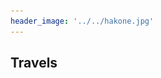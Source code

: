 ```yaml
---
header_image: '../../hakone.jpg'
---
```


## Travels
<html lang="zh">
<head>
    <meta charset="UTF-8">
    <meta name="viewport" content="width=device-width, initial-scale=1.0">
    <title>多个地点的 Leaflet 地图</title>
    <!-- 引入 Leaflet CSS 文件 -->
    <link rel="stylesheet" href="https://unpkg.com/leaflet@1.9.4/dist/leaflet.css"
     integrity="sha256-p4NxAoJBhIIN+hmNHrzRCf9tD/miZyoHS5obTRR9BMY=" crossorigin=""/>
    <style>
        #map { 
            height: 600px; 
            width: 100%; 
        }
    </style>
</head>
<body>
    <div id="map"></div>
    <script src="https://unpkg.com/leaflet@1.9.4/dist/leaflet.js"
     integrity="sha256-20nQCchB9co0qIjJZRGuk2/Z9VM+kNiyxNV1lvTlZBo=" crossorigin=""></script>
    <script>
        // 将地图视角设置为覆盖东亚和日本的区域
        var map = L.map('map').setView([34.5, 125.0], 5);
        // 添加 OpenStreetMap 瓦片层
        L.tileLayer('https://tile.openstreetmap.org/{z}/{x}/{y}.png', {
            maxZoom: 19,
            attribution: '&copy; <a href="http://www.openstreetmap.org/copyright">OpenStreetMap</a>'
        }).addTo(map);
        // 定义多个城市的坐标
        var cities = [
            {name: "北京", coords: [39.9042, 116.4074]},
            {name: "上海", coords: [31.2304, 121.4737]},
            {name: "阳泉", coords: [37.8567, 113.5805]},
            {name: "太原", coords: [37.8706, 112.5489]},
            {name: "石家庄", coords: [38.0428, 114.5149]},
            {name: "首尔", coords: [37.5665, 126.9780]},
            {name: "东京", coords: [35.6762, 139.6503]},
            {name: "苏州", coords: [31.2983, 120.5832]},
            {name: "成都", coords: [30.5728, 104.0668]},
            {name: "广州", coords: [23.1291, 113.2644]},
            {name: "济州", coords: [33.4996, 126.5312]}, 
            {name: "横滨", coords: [35.4437, 139.6380]},
            {name: "忻州", coords: [38.4167, 112.7342]},
            {name: "运城", coords: [35.0263, 111.0075]},
            {name: "南京", coords: [32.0603, 118.7969]},
            {name: "青岛", coords: [36.0671, 120.3826]},
            {name: "济南", coords: [36.6512, 117.1201]},
            {name: "天津", coords: [39.3434, 117.3616]},
            {name: "合肥", coords: [31.8206, 117.2290]},
            {name: "长沙", coords: [28.2282, 112.9388]},
            {name: "武汉", coords: [30.5928, 114.3055]},
            {name: "西归浦", coords: [33.2520, 126.5616]},
            {name: "阿坝", coords: [32.9024, 101.7452]},
            {name: "仁川", coords: [37.4563, 126.7052]},
            {name: "坡州", coords: [37.7600, 126.7747]},
            {name: "杭州", coords: [30.2741, 120.1551]},
            {name: "晋中", coords: [37.6934, 112.7335]},
            {name: "临汾", coords: [36.0882, 111.5184]},
            {name: "西安", coords: [34.3416, 108.9398]},
            {name: "舟山", coords: [29.9853, 122.2072]},
            {name: "长治", coords: [36.1954, 113.1163]},
            {name: "晋城", coords: [35.4907, 112.8513]},
            {name: "巢湖", coords: [31.6005, 117.8742]},
            {name: "焦作", coords: [35.2159, 113.2418]},
            {name: "开封", coords: [34.7972, 114.3075]},
            {name: "潍坊", coords: [36.7069, 119.1618]},
            {name: "泰安", coords: [36.1999, 117.0887]},
            {name: "衡水", coords: [37.7389, 115.6705]},
            {name: "保定", coords: [38.8739, 115.4646]},
            {name: "千叶", coords: [35.6073, 140.1063]},
            {name: "渭南", coords: [34.4997, 109.5083]},
            {name: "千叶", coords: [35.6073, 140.1063]},
            {name: "渭南", coords: [34.4997, 109.5083]},
            {name: "咸阳", coords: [34.3296, 108.7093]},
            {name: "名古屋", coords: [35.1814, 136.9066]},
            {name: "大阪", coords: [34.6937, 135.5023]},
            {name: "京都", coords: [35.0116, 135.7681]},
            {name: "神户", coords: [34.6901, 135.1955]},
            {name: "奈良", coords: [34.6851, 135.8048]},
            {name: "阳曲", coords: [38.0583, 112.6727]},
            {name: "盂县", coords: [38.0861, 113.4128]},
            {name: "井陉", coords: [38.0326, 114.1445]},
            {name: "太谷", coords: [37.4249, 112.5513]},
            {name: "祁县", coords: [37.3598, 112.3302]},
            {name: "平遥", coords: [37.1898, 112.1748]},
            {name: "洪洞", coords: [36.2557, 111.6747]},
            {name: "稷山", coords: [35.6004, 110.9839]},
            {name: "新绛", coords: [35.6138, 111.2247]},
            {name: "九寨沟", coords: [33.2636, 103.9182]},
            {name: "松潘", coords: [32.6383, 103.5806]},
            {name: "昆山", coords: [31.3856, 120.9807]},
            {name: "嘉定", coords: [31.3857, 121.2503]},
            {name: "昔阳", coords: [37.6179, 113.7065]},
            {name: "坡州", coords: [37.7606, 126.7749]},
            {name: "常熟", coords: [31.6538, 120.7524]},
            {name: "平定", coords: [37.7859, 113.6520]},
            {name: "松江", coords: [31.0322, 121.2277]},
            {name: "宝山", coords: [31.3986, 121.4894]},
            {name: "五寨", coords: [38.9122, 111.8410]},
            {name: "岢岚", coords: [38.7055, 111.5738]},
            {name: "神池", coords: [39.0883, 112.2114]},
            {name: "宁武", coords: [39.0017, 112.3025]},
            {name: "寿阳", coords: [37.8957, 113.1764]},
            {name: "绵阳", coords: [31.4675, 104.6796]},
            {name: "都江堰", coords: [30.9983, 103.6372]},
            {name: "汶川", coords: [31.4740, 103.5809]},
            {name: "箱根", coords: [35.2333, 139.1064]},
            {name: "富士吉田", coords: [35.4875, 138.7994]},
            {name: "御殿场", coords: [35.3055, 138.9357]},
            {name: "甲府", coords: [35.6639, 138.5683]},
            {name: "函馆", coords: [41.7687, 140.7288]},
            {name: "札幌", coords: [43.0621, 141.3544]},
            {name: "登别", coords: [42.4126, 141.1069]},
            {name: "室兰", coords: [42.3170, 140.9735]},
            {name: "当别", coords: [43.2248, 141.5290]},
            {name: "小樽", coords: [43.1907, 141.0028]},
            {name: "宇治", coords: [34.8844, 135.7997]},
            {name: "鹿儿岛", coords: [31.5602, 130.5579]},
            {name: "福冈", coords: [33.5904, 130.4017]},
            {name: "熊本", coords: [32.8031, 130.7079]},
            {name: "黄山", coords: [29.7152, 118.3387]},
            {name: "那霸", coords: [26.2124, 127.6809]},
            {name: "呼和浩特", coords: [40.48, 111.41]},
            {name: "乌兰察布", coords: [41.0224, 113.1342]},
            {name: "丰镇", coords: [40.4366, 113.1638]},
            {name: "大同", coords: [40.0768, 113.3001]},
            {name: "五台", coords: [38.7281, 113.2539]},
            {name: "朔州", coords: [39.3316, 112.4329]},
            {name: "应县", coords: [39.5542, 113.1875]},
            {name: "无锡", coords: [31.4912, 120.3119]},
            {name: "常州", coords: [31.8107, 119.9736]}

        ];
        // 循环添加每个城市的标记和弹窗
        cities.forEach(function(city) {
            var marker = L.marker(city.coords).addTo(map);
            marker.bindPopup("<b>" + city.name + "</b><br>这是 " + city.name + " 的位置。");
        });
    </script>
</body>
</html>
我爱旅游！
<html lang="en">
<head>
    <meta charset="UTF-8">
    <meta name="viewport" content="width=device-width, initial-scale=1.0">
    <title>Image Slideshow with Captions</title>
    <style>
        * {box-sizing: border-box}
        body {font-family: Verdana, sans-serif; margin:0}
        .slideshow-container {
          max-width: 1000px;
          position: relative;
          margin: auto;
        }
        .slides {
          display: none;
        }
        img {
          vertical-align: middle;
          width: 100%;
        }
        .text {
          color: #f2f2f2;
          font-size: 15px;
          padding: 8px 12px;
          position: absolute;
          bottom: 8px;
          width: 100%;
          text-align: center;
          background-color: rgba(0, 0, 0, 0.5); /* Semi-transparent background */
        }
        .numbertext {
          color: #f2f2f2;
          font-size: 12px;
          padding: 8px 12px;
          position: absolute;
          top: 0;
        }
        .fade {
          animation-name: fade;
          animation-duration: 1.5s;
        }
        @keyframes fade {
          from {opacity: .4} 
          to {opacity: 1}
        }
        .thumbnail-container {
          text-align: center;
        }
        .thumbnail-container img {
          width: 80px;
          height: 60px;
          cursor: pointer;
          margin: 5px;
          transition: 0.3s;
        }
        .thumbnail-container img:hover {
          opacity: 0.7;
        }
    </style>
</head>
<body>

<div class="slideshow-container">

    <div class="slides fade">
        <div class="numbertext">1 / 4</div>
        <img src="/Travels/yangquan.jpg" style="width:100%">
        <div class="text">阳泉/Yangquan</div>
    </div>

    <div class="slides fade">
        <div class="numbertext">2 / 4</div>
        <img src="/Travels/Xinzhou.jpg" style="width:100%">
        <div class="text">忻州/Xinzhou</div>
    </div>

    <div class="slides fade">
        <div class="numbertext">3 / 4</div>
        <img src="/Travels/Taiyuan.jpg" style="width:100%">
        <div class="text">太原/Taiyuan</div>
    </div>

    <div class="slides fade">
        <div class="numbertext">4 / 4</div>
        <img src="/Travels/Shijiazhuang.jpg" style="width:100%">
        <div class="text">石家庄/Shijiazhuang</div>
    </div>
    
</div>

<div class="thumbnail-container">
    <img src="/Travels/yangquan.jpg" onclick="currentSlide(1)">
    <img src="/Travels/Xinzhou.jpg" onclick="currentSlide(2)">
    <img src="/Travels/Taiyuan.jpg" onclick="currentSlide(3)">
    <img src="/Travels/Shijiazhuang.jpg" onclick="currentSlide(4)">
</div>

<script>
let slideIndex = 1;
showSlides(slideIndex);

function currentSlide(n) {
  showSlides(slideIndex = n);
}

function showSlides(n) {
  let i;
  let slides = document.getElementsByClassName("slides");
  if (n > slides.length) {slideIndex = 1}    
  if (n < 1) {slideIndex = slides.length}
  for (i = 0; i < slides.length; i++) {
      slides[i].style.display = "none";  
  }
  slides[slideIndex-1].style.display = "block";  
}
</script>

</body>
</html>

